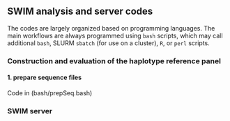 ## SWIM analysis and server codes

The codes are largely organized based on programming languages. The main workflows are always programmed using `bash` scripts, which may call additional `bash`, SLURM `sbatch` (for use on a cluster), `R`, or `perl` scripts.

### Construction and evaluation of the haplotype reference panel

#### 1. prepare sequence files

Code in (bash/prepSeq.bash)


### SWIM server

